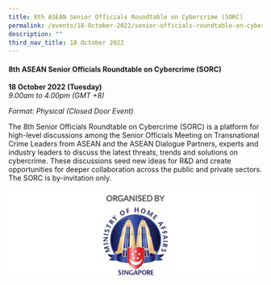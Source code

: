 ```yaml
---
title: 8th ASEAN Senior Officials Roundtable on Cybercrime (SORC)
permalink: /events/18-October-2022/senior-officials-roundtable-on-cybercrime/
description: ""
third_nav_title: 18 October 2022
---
```

#### **8th ASEAN Senior Officials Roundtable on Cybercrime (SORC)**

**18 October 2022 (Tuesday)**  
*9.00am to 4.00pm (GMT +8)*

*Format: Physical (Closed Door Event)*

The 8th Senior Officials Roundtable on Cybercrime (SORC) is a platform for high-level discussions among the Senior Officials Meeting on Transnational Crime Leaders from ASEAN and the ASEAN Dialogue Partners, experts and industry leaders to discuss the latest threats, trends and solutions on cybercrime. These discussions seed new ideas for R&D and create opportunities for deeper collaboration across the public and private sectors. 
The SORC is by-invitation only.

![](/images/MHA%20logo.jpg)